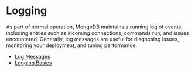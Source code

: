 # Logging

As part of normal operation, MongoDB maintains a running log of events, including entries such as incoming connections, commands run, and issues encountered. Generally, log messages are useful for diagnosing issues, monitoring your deployment, and tuning performance.

* [Log Messages](https://www.mongodb.com/docs/manual/reference/log-messages/)
* [Logging Basics](https://learn.mongodb.com/learn/course/m103-basic-cluster-administration/lesson-1-the-mongod/learn?client=mongodb-internal&page=6)
